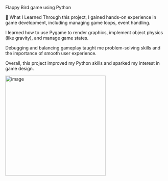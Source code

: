 
Flappy Bird game using Python

🧠 What I Learned
Through this project, I gained hands-on experience in game development, including managing game loops, event handling.

I learned how to use Pygame to render graphics, implement object physics (like gravity), and manage game states.

Debugging and balancing gameplay taught me problem-solving skills and the importance of smooth user experience. 

Overall, this project improved my Python skills and sparked my interest in game design.



<img width="314" alt="image" src="https://github.com/user-attachments/assets/2cfb869a-d296-40fe-bfcd-958416078345" />
